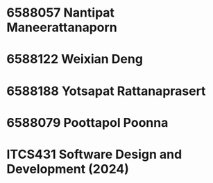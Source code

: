 # 6588057 Nantipat Maneerattanaporn
# 6588122 Weixian Deng
# 6588188 Yotsapat Rattanaprasert
# 6588079 Poottapol Poonna
# ITCS431 Software Design and Development (2024)
